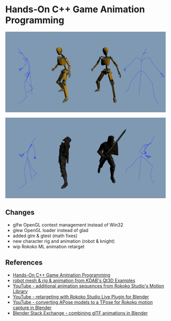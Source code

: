 # Hands-On C++ Game Animation Programming

<p align="center"><img src="media/robot_sidebyside.png" width="640" /></p>
<p align="center"><img src="media/knight_sidebyside.png" width="640" /></p>

## Changes
* glfw OpenGL context management instead of Win32
* glew OpenGL loader instead of glad
* added glm & gtest (math fixes)
* new character rig and animation (robot & knight)
* wip Rokoko ML animation retarget

## References
 * [Hands-On C++ Game Animation Programming](https://github.com/PacktPublishing/Hands-On-Game-Animation-Programming)
 * [robot mesh & rig & animation from KDAB's Qt3D Examples](https://github.com/KDAB/qt3d-examples/tree/master/resources/assets/gltf/2.0/Robot)
 * [YouTube - additional animation sequences from Rokoko Studio's Motion Library](https://youtu.be/REBTKTZUbpQ)
 * [YouTube - retargeting with Rokoko Studio Live Plugin for Blender](https://youtu.be/HitTDDCfhJg&t=140s)
 * [YouTube - converting APose models to a TPose for Rokoko motion capture in Blender](https://youtu.be/PTbxh1J8qLk)
 * [Blender Stack Exchange - combining glTF animations in Blender](https://blender.stackexchange.com/questions/239974/combining-gltf-animations-in-blender-2-93)
